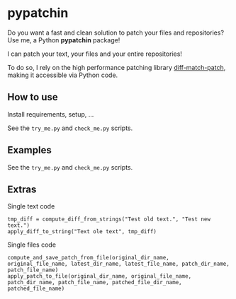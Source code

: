 # pypatchin

Do you want a fast and clean solution to patch your files and repositories? Use me, a Python **pypatchin** package!

I can patch your text, your files and your entire repositories!

To do so, I rely on the high performance patching library [diff-match-patch](https://github.com/google/diff-match-patch), making it accessible via Python code.

## How to use

Install requirements, setup, ...

See the ``try_me.py`` and ``check_me.py`` scripts.

## Examples

See the ``try_me.py`` and ``check_me.py`` scripts.

## Extras

Single text code

```
tmp_diff = compute_diff_from_strings("Test old text.", "Test new text.")
apply_diff_to_string("Text ole text", tmp_diff)
```

Single files code

```
compute_and_save_patch_from_file(original_dir_name, original_file_name, latest_dir_name, latest_file_name, patch_dir_name, patch_file_name)
apply_patch_to_file(original_dir_name, original_file_name, patch_dir_name, patch_file_name, patched_file_dir_name, patched_file_name)
```
